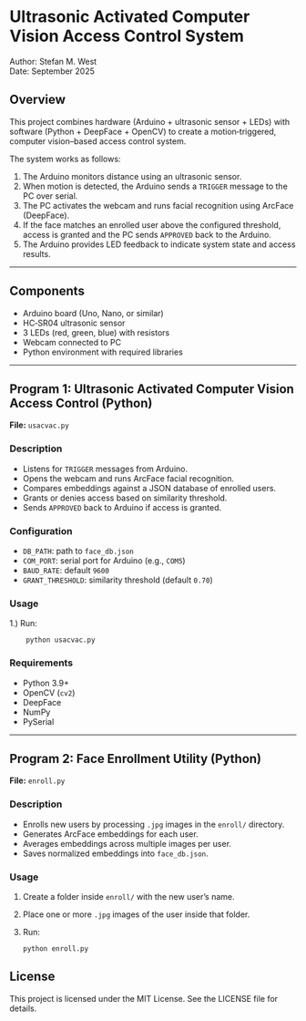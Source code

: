 # Ultrasonic Activated Computer Vision Access Control System

Author: Stefan M. West  
Date: September 2025  

## Overview
This project combines hardware (Arduino + ultrasonic sensor + LEDs) with software (Python + DeepFace + OpenCV) to create a motion‑triggered, computer vision–based access control system.  

The system works as follows:
1. The Arduino monitors distance using an ultrasonic sensor.  
2. When motion is detected, the Arduino sends a `TRIGGER` message to the PC over serial.  
3. The PC activates the webcam and runs facial recognition using ArcFace (DeepFace).  
4. If the face matches an enrolled user above the configured threshold, access is granted and the PC sends `APPROVED` back to the Arduino.  
5. The Arduino provides LED feedback to indicate system state and access results.  

---

## Components
- Arduino board (Uno, Nano, or similar)  
- HC‑SR04 ultrasonic sensor  
- 3 LEDs (red, green, blue) with resistors  
- Webcam connected to PC  
- Python environment with required libraries  

---

## Program 1: Ultrasonic Activated Computer Vision Access Control (Python)

**File:** `usacvac.py`  

### Description
- Listens for `TRIGGER` messages from Arduino.  
- Opens the webcam and runs ArcFace facial recognition.  
- Compares embeddings against a JSON database of enrolled users.  
- Grants or denies access based on similarity threshold.  
- Sends `APPROVED` back to Arduino if access is granted.  

### Configuration
- `DB_PATH`: path to `face_db.json`  
- `COM_PORT`: serial port for Arduino (e.g., `COM5`)  
- `BAUD_RATE`: default `9600`  
- `GRANT_THRESHOLD`: similarity threshold (default `0.70`)

### Usage 
1.) Run:

        python usacvac.py

### Requirements
- Python 3.9+  
- OpenCV (`cv2`)  
- DeepFace  
- NumPy  
- PySerial  

---

## Program 2: Face Enrollment Utility (Python)

**File:** `enroll.py`  

### Description
- Enrolls new users by processing `.jpg` images in the `enroll/` directory.  
- Generates ArcFace embeddings for each user.  
- Averages embeddings across multiple images per user.  
- Saves normalized embeddings into `face_db.json`.  

### Usage
1. Create a folder inside `enroll/` with the new user’s name.  
2. Place one or more `.jpg` images of the user inside that folder.  
3. Run:

       python enroll.py

## License

This project is licensed under the MIT License. See the LICENSE file for details.
